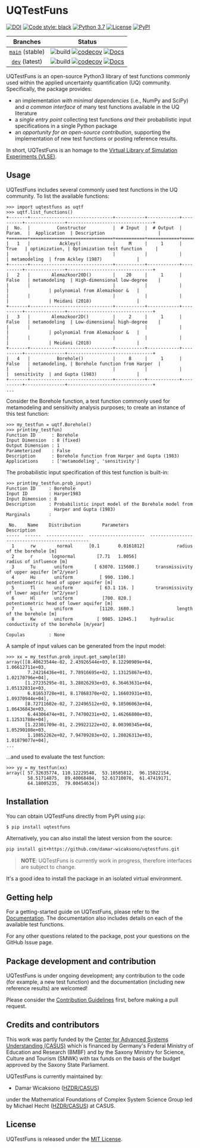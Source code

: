 # UQTestFuns
[![DOI](http://img.shields.io/badge/DOI-10.5281/zenodo.10047512-blue.svg?style=flat-square)](https://doi.org/10.5281/zenodo.10047512)
[![Code style: black](https://img.shields.io/badge/code%20style-black-000000.svg?style=flat-square)](https://github.com/psf/black)
[![Python 3.7](https://img.shields.io/badge/python-3.7-blue.svg?style=flat-square)](https://www.python.org/downloads/release/python-370/)
[![License](https://img.shields.io/github/license/damar-wicaksono/uqtestfuns?style=flat-square)](https://choosealicense.com/licenses/mit/)
[![PyPI](https://img.shields.io/pypi/v/uqtestfuns?style=flat-square)](https://pypi.org/project/uqtestfuns/)

|                                  Branches                                  | Status                                                                                                                                                                                                                                                                                                                                                                                                                                                                                            |
|:--------------------------------------------------------------------------:|---------------------------------------------------------------------------------------------------------------------------------------------------------------------------------------------------------------------------------------------------------------------------------------------------------------------------------------------------------------------------------------------------------------------------------------------------------------------------------------------------|
| [`main`](https://github.com/damar-wicaksono/uqtestfuns/tree/main) (stable) | ![build](https://img.shields.io/github/actions/workflow/status/damar-wicaksono/uqtestfuns/main.yml?branch=main&style=flat-square) [![codecov](https://img.shields.io/codecov/c/github/damar-wicaksono/uqtestfuns/main?logo=CodeCov&style=flat-square&token=Y6YQEPJ1TT)](https://app.codecov.io/gh/damar-wicaksono/uqtestfuns/tree/main) [![Docs](https://readthedocs.org/projects/uqtestfuns/badge/?version=stable&style=flat-square)](https://uqtestfuns.readthedocs.io/en/stable/?badge=stable) |
|  [`dev`](https://github.com/damar-wicaksono/uqtestfuns/tree/dev) (latest)  | ![build](https://img.shields.io/github/actions/workflow/status/damar-wicaksono/uqtestfuns/main.yml?branch=dev&style=flat-square) [![codecov](https://img.shields.io/codecov/c/github/damar-wicaksono/uqtestfuns/dev?logo=CodeCov&style=flat-square&token=Y6YQEPJ1TT)](https://app.codecov.io/gh/damar-wicaksono/uqtestfuns/tree/dev) [![Docs](https://readthedocs.org/projects/uqtestfuns/badge/?version=latest&style=flat-square)](https://uqtestfuns.readthedocs.io/en/latest/?badge=latest)    |

<!--One paragraph description-->
UQTestFuns is an open-source Python3 library of test functions commonly used
within the applied uncertainty quantification (UQ) community.
Specifically, the package provides:

- an implementation _with minimal dependencies_ (i.e., NumPy and SciPy) and
  _a common interface_ of many test functions available in the UQ literature
- a _single entry point_ collecting test functions _and_ their probabilistic
  input specifications in a single Python package
- an _opportunity for an open-source contribution_, supporting
  the implementation of new test functions or posting reference results.

In short, UQTestFuns is an homage
to the [Virtual Library of Simulation Experiments (VLSE)](https://www.sfu.ca/~ssurjano/).

## Usage

UQTestFuns includes several commonly used test functions in the UQ community.
To list the available functions:

```python-repl
>>> import uqtestfuns as uqtf
>>> uqtf.list_functions()
+-------+-------------------------------+-----------+------------+----------+---------------+--------------------------------+
|  No.  |          Constructor          |  # Input  |  # Output  |  Param.  |  Application  | Description                    |
+=======+===============================+===========+============+==========+===============+================================+
|   1   |           Ackley()            |     M     |     1      |   True   | optimization, | Optimization test function     |
|       |                               |           |            |          | metamodeling  | from Ackley (1987)             |
+-------+-------------------------------+-----------+------------+----------+---------------+--------------------------------+
|   2   |        Alemazkoor20D()        |    20     |     1      |  False   | metamodeling  | High-dimensional low-degree    |
|       |                               |           |            |          |               | polynomial from Alemazkoor &   |
|       |                               |           |            |          |               | Meidani (2018)                 |
+-------+-------------------------------+-----------+------------+----------+---------------+--------------------------------+
|   3   |        Alemazkoor2D()         |     2     |     1      |  False   | metamodeling  | Low-dimensional high-degree    |
|       |                               |           |            |          |               | polynomial from Alemazkoor &   |
|       |                               |           |            |          |               | Meidani (2018)                 |
+-------+-------------------------------+-----------+------------+----------+---------------+--------------------------------+
|   4   |          Borehole()           |     8     |     1      |  False   | metamodeling, | Borehole function from Harper  |
|       |                               |           |            |          |  sensitivity  | and Gupta (1983)               |
+-------+-------------------------------+-----------+------------+----------+---------------+--------------------------------+
...
```

Consider the Borehole function, a test function commonly used for metamodeling
and sensitivity analysis purposes; to create an instance of this test function:

```python-repl
>>> my_testfun = uqtf.Borehole()
>>> print(my_testfun)
Function ID      : Borehole
Input Dimension  : 8 (fixed)
Output Dimension : 1
Parameterized    : False
Description      : Borehole function from Harper and Gupta (1983)
Applications     : ['metamodeling', 'sensitivity']
```

The probabilistic input specification of this test function is built-in:

```python-repl
>>> print(my_testfun.prob_input)
Function ID     : Borehole
Input ID        : Harper1983
Input Dimension : 8
Description     : Probabilistic input model of the Borehole model from
                  Harper and Gupta (1983)
Marginals       :

 No.    Name    Distribution        Parameters                          Description
-----  ------  --------------  ---------------------  -----------------------------------------------
  1      rw        normal      [0.1       0.0161812]            radius of the borehole [m]
  2      r       lognormal        [7.71   1.0056]                 radius of influence [m]
  3      Tu       uniform        [ 63070. 115600.]      transmissivity of upper aquifer [m^2/year]
  4      Hu       uniform          [ 990. 1100.]         potentiometric head of upper aquifer [m]
  5      Tl       uniform          [ 63.1 116. ]        transmissivity of lower aquifer [m^2/year]
  6      Hl       uniform           [700. 820.]          potentiometric head of lower aquifer [m]
  7      L        uniform          [1120. 1680.]                length of the borehole [m]
  8      Kw       uniform         [ 9985. 12045.]     hydraulic conductivity of the borehole [m/year]

Copulas         : None
```

A sample of input values can be generated from the input model:

```python-repl
>>> xx = my_testfun.prob_input.get_sample(10)
array([[8.40623544e-02, 2.43926544e+03, 8.12290909e+04, 1.06612711e+03,
        7.24216436e+01, 7.78916695e+02, 1.13125867e+03, 1.02170796e+04],
       [1.27235295e-01, 3.28026293e+03, 6.36463631e+04, 1.05132831e+03,
        6.81653728e+01, 8.17868370e+02, 1.16603931e+03, 1.09370944e+04],
       [8.72711602e-02, 7.22496512e+02, 9.18506063e+04, 1.06436843e+03,
        6.44306474e+01, 7.74700231e+02, 1.46266808e+03, 1.12531788e+04],
       [1.22301709e-01, 2.29922122e+02, 8.00390345e+04, 1.05290108e+03,
        1.10852262e+02, 7.94709283e+02, 1.28026313e+03, 1.01879077e+04],
...
```

...and used to evaluate the test function:

```python-repl
>>> yy = my_testfun(xx)
array([ 57.32635774, 110.12229548,  53.10585812,  96.15822154,
        58.51714875,  89.40068404,  52.61710076,  61.47419171,
        64.18005235,  79.00454634])
```

## Installation

You can obtain UQTestFuns directly from PyPI using `pip`:

```bash
$ pip install uqtestfuns
```

Alternatively, you can also install the latest version from the source:

```bash
pip install git+https://github.com/damar-wicaksono/uqtestfuns.git
```

> **NOTE**: UQTestFuns is currently work in progress,
> therefore interfaces are subject to change.

It's a good idea to install the package in an isolated virtual environment.

## Getting help

<!--Getting help-->
For a getting-started guide on UQTestFuns,
please refer to the [Documentation](https://uqtestfuns.readthedocs.io/en/latest/).
The documentation also includes details on each of the available test functions.

For any other questions related to the package,
post your questions on the GitHub Issue page.

## Package development and contribution

<!--Package Development-->
UQTestFuns is under ongoing development;
any contribution to the code (for example, a new test function)
and the documentation (including new reference results) are welcomed!

Please consider the [Contribution Guidelines](CONTRIBUTING.MD) first,
before making a pull request. 

## Credits and contributors

<!--Credits and contributors-->
This work was partly funded
by the [Center for Advanced Systems Understanding (CASUS)](https://www.casus.science/)
which is financed by Germany's Federal Ministry of Education and Research (BMBF)
and by the Saxony Ministry for Science, Culture and Tourism (SMWK)
with tax funds on the basis of the budget approved
by the Saxony State Parliament.

UQTestFuns is currently maintained by:

- Damar Wicaksono ([HZDR/CASUS](https://www.casus.science/))

under the Mathematical Foundations of Complex System Science Group
led by Michael Hecht ([HZDR/CASUS](https://www.casus.science/)) at CASUS.

## License

<!--License-->
UQTestFuns is released under the [MIT License](LICENSE).
